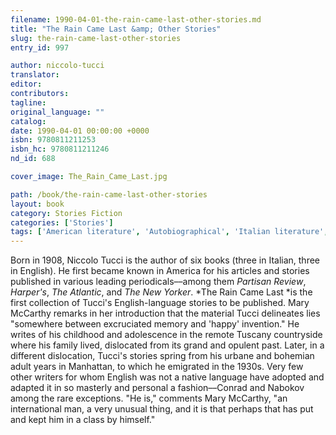 ```yaml
---
filename: 1990-04-01-the-rain-came-last-other-stories.md
title: "The Rain Came Last &amp; Other Stories"
slug: the-rain-came-last-other-stories
entry_id: 997

author: niccolo-tucci
translator: 
editor: 
contributors: 
tagline: 
original_language: ""
catalog: 
date: 1990-04-01 00:00:00 +0000 
isbn: 9780811211253
isbn_hc: 9780811211246
nd_id: 688

cover_image: The_Rain_Came_Last.jpg

path: /book/the-rain-came-last-other-stories
layout: book
category: Stories Fiction
categories: ['Stories']
tags: ['American literature', 'Autobiographical', 'Italian literature', 'Memory', 'Short story collections']
---
```

Born in 1908, Niccolo Tucci is the author of six books (three in Italian, three in English). He first became known in America for his articles and stories published in various leading periodicals––among them *Partisan Review*, *Harper's*, *The Atlantic*, and *The New Yorker*. *The Rain Came Last *is the first collection of Tucci's English-language stories to be published. Mary McCarthy remarks in her introduction that the material Tucci delineates lies "somewhere between excruciated memory and 'happy' invention." He writes of his childhood and adolescence in the remote Tuscany countryside where his family lived, dislocated from its grand and opulent past. Later, in a different dislocation, Tucci's stories spring from his urbane and bohemian adult years in Manhattan, to which he emigrated in the 1930s. Very few other writers for whom English was not a native language have adopted and adapted it in so masterly and personal a fashion––Conrad and Nabokov among the rare exceptions. "He is," comments Mary McCarthy, "an international man, a very unusual thing, and it is that perhaps that has put and kept him in a class by himself."





